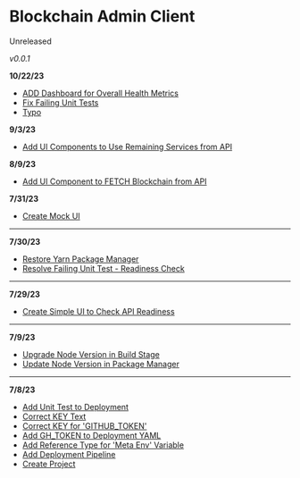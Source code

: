 # Blockchain Admin Client

Unreleased

*v0.0.1*

**10/22/23**

- [ADD Dashboard for Overall Health Metrics](#32)
- [Fix Failing Unit Tests](#34)
- [Typo](#35)

**9/3/23**

- [Add UI Components to Use Remaining Services from API](#29)

**8/9/23**

- [Add UI Component to FETCH Blockchain from API](#27)

**7/31/23**

- [Create Mock UI](#25)

---

**7/30/23**

- [Restore Yarn Package Manager](#23)
- [Resolve Failing Unit Test - Readiness Check](#21)

---

**7/29/23**

- [Create Simple UI to Check API Readiness](#19)

---

**7/9/23**

- [Upgrade Node Version in Build Stage](#17)
- [Update Node Version in Package Manager](#15)

---

**7/8/23**

- [Add Unit Test to Deployment](#13)
- [Correct KEY Text](#11)
- [Correct KEY for 'GITHUB_TOKEN'](#9)
- [Add GH_TOKEN to Deployment YAML](#7)
- [Add Reference Type for 'Meta Env' Variable](#5)
- [Add Deployment Pipeline](#3)
- [Create Project](#1)
